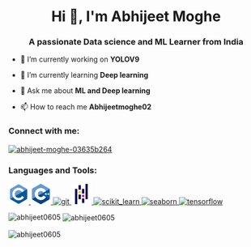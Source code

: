 <h1 align="center">Hi 👋, I'm Abhijeet Moghe</h1>
<h3 align="center">A passionate Data science and ML Learner from India</h3>

- 🔭 I’m currently working on **YOLOV9**

- 🌱 I’m currently learning **Deep learning**

- 💬 Ask me about **ML and Deep learning**

- 📫 How to reach me **Abhijeetmoghe02**

<h3 align="left">Connect with me:</h3>
<p align="left">
<a href="https://linkedin.com/in/abhijeet-moghe-03635b264" target="blank"><img align="center" src="https://raw.githubusercontent.com/rahuldkjain/github-profile-readme-generator/master/src/images/icons/Social/linked-in-alt.svg" alt="abhijeet-moghe-03635b264" height="30" width="40" /></a>
</p>

<h3 align="left">Languages and Tools:</h3>
<p align="left"> <a href="https://www.cprogramming.com/" target="_blank" rel="noreferrer"> <img src="https://raw.githubusercontent.com/devicons/devicon/master/icons/c/c-original.svg" alt="c" width="40" height="40"/> </a> <a href="https://www.w3schools.com/cpp/" target="_blank" rel="noreferrer"> <img src="https://raw.githubusercontent.com/devicons/devicon/master/icons/cplusplus/cplusplus-original.svg" alt="cplusplus" width="40" height="40"/> </a> <a href="https://git-scm.com/" target="_blank" rel="noreferrer"> <img src="https://www.vectorlogo.zone/logos/git-scm/git-scm-icon.svg" alt="git" width="40" height="40"/> </a> <a href="https://pandas.pydata.org/" target="_blank" rel="noreferrer"> <img src="https://raw.githubusercontent.com/devicons/devicon/2ae2a900d2f041da66e950e4d48052658d850630/icons/pandas/pandas-original.svg" alt="pandas" width="40" height="40"/> </a> <a href="https://scikit-learn.org/" target="_blank" rel="noreferrer"> <img src="https://upload.wikimedia.org/wikipedia/commons/0/05/Scikit_learn_logo_small.svg" alt="scikit_learn" width="40" height="40"/> </a> <a href="https://seaborn.pydata.org/" target="_blank" rel="noreferrer"> <img src="https://seaborn.pydata.org/_images/logo-mark-lightbg.svg" alt="seaborn" width="40" height="40"/> </a> <a href="https://www.tensorflow.org" target="_blank" rel="noreferrer"> <img src="https://www.vectorlogo.zone/logos/tensorflow/tensorflow-icon.svg" alt="tensorflow" width="40" height="40"/> </a> </p>

<p><img align="left" src="https://github-readme-stats.vercel.app/api/top-langs?username=abhijeet0605&show_icons=true&locale=en&layout=compact" alt="abhijeet0605" /></p>

<p>&nbsp;<img align="center" src="https://github-readme-stats.vercel.app/api?username=abhijeet0605&show_icons=true&locale=en" alt="abhijeet0605" /></p>

<p><img align="center" src="https://github-readme-streak-stats.herokuapp.com/?user=abhijeet0605&" alt="abhijeet0605" /></p>
